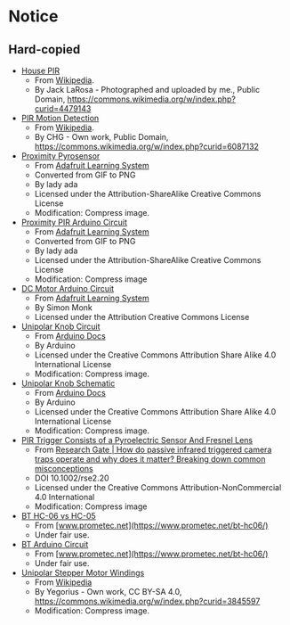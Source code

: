 # Notice

## Hard-copied

- [House PIR](house-pir.jpg)
    - From [Wikipedia](https://en.wikipedia.org/wiki/Passive_infrared_sensor#/media/File:Front-Fresnel_type.JPG).
    - By Jack LaRosa - Photographed and uploaded by me., Public Domain, https://commons.wikimedia.org/w/index.php?curid=4479143
- [PIR Motion Detection](pir-motion-detection.jpg)
    - From [Wikipedia](https://en.wikipedia.org/wiki/Passive_infrared_sensor#/media/File:Motion_detector.jpg).
    - By CHG - Own work, Public Domain, https://commons.wikimedia.org/w/index.php?curid=6087132
- [Proximity Pyrosensor](proximity-pyrosensor.png)
    - From [Adafruit Learning System](https://learn.adafruit.com/assets/512)
    - Converted from GIF to PNG
    - By lady ada
    - Licensed under the Attribution-ShareAlike Creative Commons License
    - Modification: Compress image.
- [Proximity PIR Arduino Circuit](proximity-pir-arduino-circuit.png)
    - From [Adafruit Learning System](https://learn.adafruit.com/assets/543)
    - Converted from GIF to PNG
    - By lady ada
    - Licensed under the Attribution-ShareAlike Creative Commons License
    - Modification: Compress image
- [DC Motor Arduino Circuit](dc-motor-arduino-circuit.jpg)
    - From [Adafruit Learning System](https://learn.adafruit.com/assets/2346)
    - By Simon Monk
    - Licensed under the Attribution Creative Commons License
- [Unipolar Knob Circuit](unipolar-knob-circuit.png)
    - From [Arduino Docs](https://docs.arduino.cc/learn/electronics/stepper-motors)
    - By Arduino
    - Licensed under the Creative Commons Attribution Share Alike 4.0 
      International License
    - Modification: Compress image.
- [Unipolar Knob Schematic](unipolar-knob-schematic.png)
    - From [Arduino Docs](https://docs.arduino.cc/learn/electronics/stepper-motors)
    - By Arduino
    - Licensed under the Creative Commons Attribution Share Alike 4.0
    International License
    - Modification: Compress image.
- [PIR Trigger Consists of a Pyroelectric Sensor And Fresnel Lens](pir-trigger-consists-of-a-pyroelectric-sensor-and-fresnel-lens.png)
    - From [Research Gate | How do passive infrared triggered camera traps operate and why does it matter? Breaking down common misconceptions](https://www.researchgate.net/figure/The-passive-infrared-PIR-trigger-consists-of-a-pyroelectric-sensor-and-Fresnel-lens_fig5_304608153)
    - DOI 10.1002/rse2.20
    - Licensed under the Creative Commons Attribution-NonCommercial 4.0 International
    - Modification: Compress image
- [BT HC-06 vs HC-05](bt-hc-06-vs-hc-05.jpg)
    - From [www.prometec.net](https://www.prometec.net/bt-hc06/)
    - Under fair use.
- [BT Arduino Circuit](bt-arduino-circuit.jpg)
    - From [www.prometec.net](https://www.prometec.net/bt-hc06/)
    - Under fair use.
- [Unipolar Stepper Motor Windings](unipolar-stepper-motor-windings.png)
    - From [Wikipedia](https://en.wikipedia.org/wiki/Stepper_motor#/media/File:Unipolar-stepper-motor-windings.png)
    - By Yegorius - Own work, CC BY-SA 4.0, https://commons.wikimedia.org/w/index.php?curid=3845597
    - Modification: Compress image.
